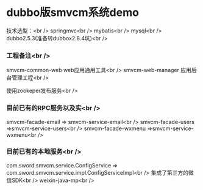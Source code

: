# dubbo版smvcm系统demo
技术选型：<br /\>
springmvc<br /\>
mybatis<br /\>
mysql<br /\>
dubbo2.5.3(准备转dubbox2.8.4坑)<br /\>
### 工程备注<br /\>
smvcm-common-web web应用通用工具<br /\>
smvcm-web-manager 应用后台管理工程<br /\>

使用zookeper发布服务<br /\>
### 目前已有的RPC服务以及实<br /\>
smvcm-facade-email => smvcm-service-email<br /\>
smvcm-facade-users =>smvcm-service-users<br /\>
smvcm-facade-wxmenu =>smvcm-service-wxmenu<br /\>
### 目前已有的本地服务<br /\>
com.sword.smvcm.service.ConfigService => com.sword.smvcm.service.impl.ConfigServiceImpl<br /\>
集成了第三方的微信SDK<br /\>
weixin-java-mp<br /\>